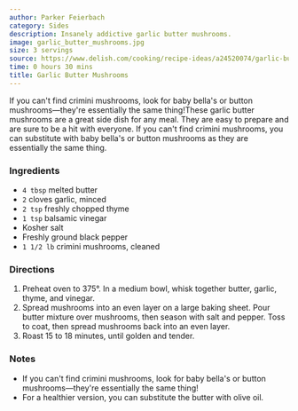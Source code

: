 ```yaml
---
author: Parker Feierbach
category: Sides
description: Insanely addictive garlic butter mushrooms.
image: garlic_butter_mushrooms.jpg
size: 3 servings
source: https://www.delish.com/cooking/recipe-ideas/a24520074/garlic-butter-mushrooms-recipe/
time: 0 hours 30 mins
title: Garlic Butter Mushrooms
---
```


If you can't find crimini mushrooms, look for baby bella's or button mushrooms—they're essentially the same thing!These garlic butter mushrooms are a great side dish for any meal. They are easy to prepare and are sure to be a hit with everyone. If you can't find crimini mushrooms, you can substitute with baby bella's or button mushrooms as they are essentially the same thing.

### Ingredients

* `4 tbsp` melted butter
* `2` cloves garlic, minced
* `2 tsp` freshly chopped thyme
* `1 tsp` balsamic vinegar
* Kosher salt
* Freshly ground black pepper
* `1 1/2 lb` crimini mushrooms, cleaned

### Directions

1. Preheat oven to 375°. In a medium bowl, whisk together butter, garlic, thyme, and vinegar.
2. Spread mushrooms into an even layer on a large baking sheet. Pour butter mixture over mushrooms, then season with salt and pepper. Toss to coat, then spread mushrooms back into an even layer.
3. Roast 15 to 18 minutes, until golden and tender.

### Notes

* If you can't find crimini mushrooms, look for baby bella's or button mushrooms—they're essentially the same thing!
* For a healthier version, you can substitute the butter with olive oil.